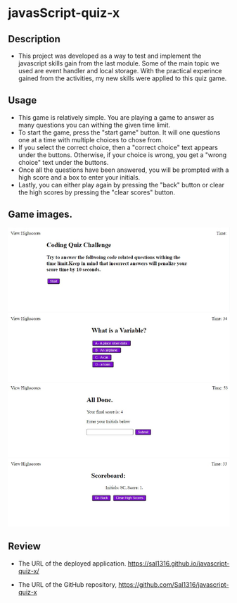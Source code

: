 # javasScript-quiz-x

## Description

- This project was developed as a way to test and implement the javascript skills gain from the last module. Some of the main topic we used are event handler and local storage. With the practical experince gained from the activities, my new skills were applied to this quiz game.

## Usage

- This game is relatively simple. You are playing a game to answer as many questions you can withing the given time limit.
- To start the game, press the "start game" button. It will one questions one at a time with multiple choices to chose from.
- If you select the correct choice, then a "correct choice" text appears under the buttons. Otherwise, if your choice is wrong, you get a "wrong choice" text under the buttons.
- Once all the questions have been answered, you will be prompted with a high score and a box to enter your initials.
- Lastly, you can either play again by pressing the "back" button or clear the high scores by pressing the "clear scores" button.

## Game images.

![Alt text](Assets/images/game-start.jpg)
![Alt text](Assets/images/game-questions.jpg)
![Alt text](Assets/images/game-all-done.jpg)
![Alt text](Assets/images/game-scoreboard.jpg)

## Review

- The URL of the deployed application. https://sal1316.github.io/javascript-quiz-x/

- The URL of the GitHub repository, https://github.com/Sal1316/javascript-quiz-x
